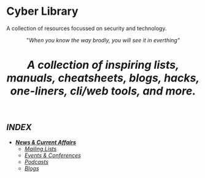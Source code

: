 # Cyber Library
A collection of resources focussed on security and technology.
<br/>

<p align="center">"<i>When you know the way brodly, you will see it in everthing<i>"</p>

<h1 align="center">A collection of inspiring lists, manuals, cheatsheets, blogs, hacks, one-liners, cli/web tools, and more.</h4>

<br/>

## INDEX
- [**News & Current Affairs**](https://github.com/Juliet-Whiskey/cyber-library/blob/main/resources/news.md)
  - [_Mailing Lists_](https://github.com/Juliet-Whiskey/cyber-library/blob/main/resources/news.md#mailing-lists)
  - [_Events & Conferences_](https://github.com/Juliet-Whiskey/cyber-library/blob/main/resources/news.md#events--conferences)
  - [_Podcasts_](https://github.com/Juliet-Whiskey/cyber-library/blob/main/resources/news.md#podcasts)
  - [_Blogs_](https://github.com/Juliet-Whiskey/cyber-library/blob/main/resources/news.md#blogs)
<br/>





